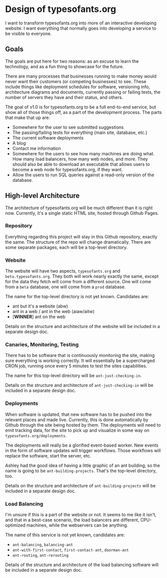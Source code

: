 # Design of typesofants.org

I want to transform typesofants.org into more of an interactive developing website. I want everything that normally goes into developing a service to be visible to everyone.

## Goals

The goals are put here for two reasons: as an excuse to learn the technology, and as a fun thing to showcase for the future.

There are many processes that businesses running to make money would never want their customers (or competing businesses) to see. These include things like deployment schedules for software, versioning info, architecture diagrams and documents, currently passing or failing tests, the number of servers they have and their status, and others. 

The goal of v1.0 is for typesofants.org to be a full end-to-end service, but show all of those things off, as a part of the development process. The parts that make that up are:

- Somewhere for the user to see submitted suggestions
- The passing/failing tests for everything (main site, database, etc.)
- The current software deployments
- A blog
- Contact me information
- Somewhere for the users to see how many machines are doing what. How many load balancers, how many web nodes, and more. They should also be able to download an executable that allows users to become a web node for typesofants.org, if they want.
- Allow the users to run SQL queries against a read-only version of the database.

## High-level Architecture

The architecture of typesofants.org will be much different than it is right now. Currently, it's a single static HTML site, hosted through Github Pages.

### Repository

Everything regarding this project will stay in this Github repository, exactly the same. The structure of the repo will change dramatically. There are some separate packages, each will be a top-level directory.

### Website

The website will have two aspects, `typesofants.org` and `beta.typesofants.org`. They both will work nearly exactly the same, except for the data they fetch will come from a different source. One will come from a `beta` database, one will come from a `prod` database.

The name for the top-level directory is not yet known. Candidates are:

- ant but it's a website (abw)
- ant in a web / ant in the web (aiaw/aitw)
- [**WINNER**] ant on the web

Details on the structure and architecture of the website will be included in a separate design doc.

### Canaries, Monitoring, Testing

There has to be software that is continuously monitoring the site, making sure everything is working correctly. It will essentially be a supercharged CRON job, running once every 5 minutes to test the sites capabilities.

The name for this top-level directory will be `ant-just-checking-in`.

Details on the structure and architecture of `ant-just-checking-in` will be included in a separate design doc.

### Deployments

When software is updated, that new software has to be pushed into the relevant places and made live. Currently, this is done automatically by Github through the site being hosted by them. The deployments will need to emit tracking data, for the site to pick up and visualize in some way on `typesofants.org/deployments`.

The deployments will really be a glorified event-based worker. New events in the form of software updates will trigger workflows. Those workflows will replace the software, start the server, etc.

Ashley had the good idea of having a little graphic of an ant building, so the name is going to be `ant-building-projects`. That's the top-level directory, too.

Details on the structure and architecture of `ant-building-projects` will be included in a separate design doc.

### Load Balancing

I'm unsure if this is a part of the website or not. It seems to me like it isn't, and that in a best-case scenario, the load balancers are different, CPU-optimized machines, while the webservers can be anything. 

The name of this service is not yet known, candidates are:
- `ant-balancing`, `balancing-ant`
- `ant-with-first-contact`, `first-contact-ant`, `doorman-ant`
- `ant-routing`, `ant-rerouting`

Details of the structure and architecture of the load balancing software will be included in a separate design doc.

